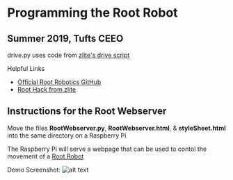 # Programming the Root Robot

## Summer 2019, Tufts CEEO

drive.py uses code from <a href="https://github.com/zlite/PyRoot/blob/master/drive-root.py">zlite's drive script</a>

Helpful Links
* <a href="https://github.com/RootRobotics">Official Root Robotics GitHub</a>
* <a href="https://github.com/zlite/PyRoot">Root Hack from zlite</a>

## Instructions for the Root Webserver

Move the files **RootWebserver.py**, **RootWebserver.html**, & **styleSheet.html** into the same directory on a Raspberry Pi

The Raspberry Pi will serve a webpage that can be used to contol the movement of a <a href=https://root.irobot.com/>Root Robot</a>

Demo Screenshot:
![alt text](https://github.com/tuftsceeo/RootRobot/blob/master/Webserver/RootWebserver.png?raw=true)
